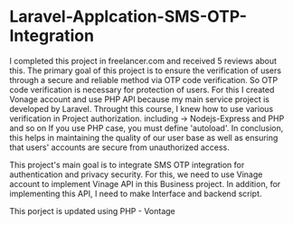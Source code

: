 # Laravel-Applcation-SMS-OTP-Integration
I completed this project in freelancer.com and received 5 reviews about this.
The primary goal of this project is to ensure the verification of users through a secure and reliable method via OTP code verification. 
So OTP code verification is necessary for protection of users. 
For this I created Vonage account and use PHP API because my main service project is developed by Laravel. 
Throught this course, I knew how to use various verification in Project authorization.
including -> Nodejs-Express and PHP and so on
If you use PHP case, you must define 'autoload'.
In conclusion, this helps in maintaining the quality of our user base as well as ensuring that users' accounts are secure from unauthorized access.

This project's main goal is to integrate SMS OTP integration for authentication and privacy security.
For this, we need to use Vinage account to implement Vinage API in this Business project.
In addition, for implementing this API, I need to make Interface and backend script.

This porject is updated using PHP - Vontage

